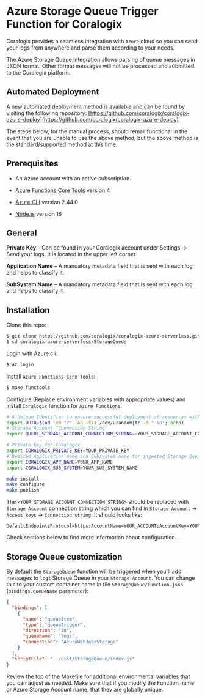 # Azure Storage Queue Trigger Function for Coralogix

Coralogix provides a seamless integration with ``Azure`` cloud so you can send your logs from anywhere and parse them according to your needs.

The Azure Storage Queue integration allows parsing of queue messages in JSON format. Other format messages will not be processed and submitted to the Coralogix platform.

## Automated Deployment

A new automated deployment method is available and can be found by visiting the following repository:
[https://github.com/coralogix/coralogix-azure-deploy](https://github.com/coralogix/coralogix-azure-deploy)

The steps below, for the manual process, should remail functional in the event that you are unable to use the above method, but the above method is the standard/supported method at this time.

## Prerequisites

* An Azure account with an active subscription.

* [Azure Functions Core Tools](https://docs.microsoft.com/en-us/azure/azure-functions/functions-run-local#v2) version 4

* [Azure CLI](https://docs.microsoft.com/en-us/cli/azure/install-azure-cli) version 2.44.0

* [Node.js](https://nodejs.org/) version 16

## General

**Private Key** – Can be found in your Coralogix account under Settings -> Send your logs. It is located in the upper left corner.

**Application Name** – A mandatory metadata field that is sent with each log and helps to classify it.

**SubSystem Name** – A mandatory metadata field that is sent with each log and helps to classify it.

## Installation

Clone this repo:

```bash
$ git clone https://github.com/coralogix/coralogix-azure-serverless.git
$ cd coralogix-azure-serverless/StorageQueue
```

Login with Azure cli:

```bash
$ az login
```

Install ``Azure Functions Core Tools``:

```bash
$ make functools
```

Configure (Replace environment variables with appropriate values) and install ``Coralogix`` function for ``Azure Functions``:

```bash
# A Unique Identifier to ensure successful deployment of resources with universally unique requirements
export UUID=$(od -vN "7" -An -tx1 /dev/urandom|tr -d " \n"; echo)
# Storage Account "Connection String"
export QUEUE_STORAGE_ACCOUNT_CONNECTION_STRING=<YOUR_STORAGE_ACCOUNT_CONNECTION_STRING>

# Private key for Coralogix
export CORALOGIX_PRIVATE_KEY=YOUR_PRIVATE_KEY
# Desired Application name and Subsystem name for ingested Storage Queue messages
export CORALOGIX_APP_NAME=YOUR_APP_NAME
export CORALOGIX_SUB_SYSTEM=YOUR_SUB_SYSTEM_NAME

make install
make configure
make publish
```

The ``<YOUR_STORAGE_ACCOUNT_CONNECTION_STRING>`` should be replaced with ``Storage Account`` connection string which you can find in ``Storage Account`` -> ``Access keys`` -> ``Connection string``. It should looks like:

```
DefaultEndpointsProtocol=https;AccountName=YOUR_ACCOUNT;AccountKey=YOUR_ACCOUNT_KEY;EndpointSuffix=core.windows.net
```

Check sections below to find more information about configuration.

## Storage Queue customization

By default the ``StorageQueue`` function will be triggered when you'll add messages to ``logs`` Storage Queue in your ``Storage Account``. You can change this to your custom container name in file ``StorageQueue/function.json`` (``bindings.queueName`` parameter):

```json
{
  "bindings": [
    {
      "name": "queueItem",
      "type": "queueTrigger",
      "direction": "in",
      "queueName": "logs",
      "connection": "AzureWebJobsStorage"
    }
  ],
  "scriptFile": "../dist/StorageQueue/index.js"
}
```

Review the top of the Makefile for additional environmental variables that you can adjust as needed. Make sure that if you modify the Function name or Azure Storage Account name, that they are globally unique.
